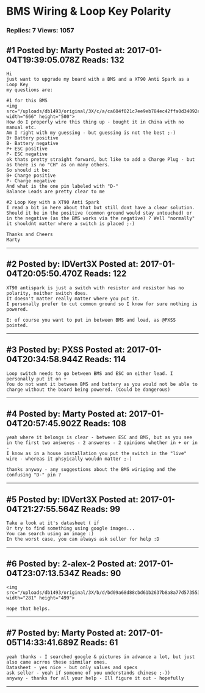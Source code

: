 # BMS Wiring &amp; Loop Key Polarity

### Replies: 7 Views: 1057

## \#1 Posted by: Marty Posted at: 2017-01-04T19:39:05.078Z Reads: 132

```
Hi
just want to upgrade my board with a BMS and a XT90 Anti Spark as a Loop Key
my questions are:

#1 for this BMS
<img src="/uploads/db1493/original/3X/c/a/ca604f021c7ee9eb784ec42ffa0d34092ef8ef0e.JPG" width="666" height="500">
How do I properly wire this thing up - bought it in China with no manual etc.
Am I right with my guessing - but guessing is not the best ;-)
B+ Battery positive
B- Battery negative
P+ ESC positive
P- ESC negative
ok thats pretty straight forward, but like to add a Charge Plug - but as there is no "CH" as on many others.
So should it be:
B+ Charge positive
P- Charge negative
And what is the one pin labeled with "D-"
Balance Leads are pretty clear to me

#2 Loop Key with a XT90 Anti Spark
I read a bit in here about that but still dont have a clear solution.
Should it be in the positive (common ground would stay untouched) or in the negative (as the BMS works via the negative) ? Well "normally" it shouldnt matter where a switch is placed ;-)

Thanks and Cheers
Marty
```

---
## \#2 Posted by: IDVert3X Posted at: 2017-01-04T20:05:50.470Z Reads: 122

```
XT90 antispark is just a switch with resistor and resistor has no polarity, neither switch does.
It doesn't matter really matter where you put it. 
I personally prefer to cut common ground so I know for sure nothing is powered.

E: of course you want to put in between BMS and load, as @PXSS pointed.
```

---
## \#3 Posted by: PXSS Posted at: 2017-01-04T20:34:58.944Z Reads: 114

```
Loop switch needs to go between BMS and ESC on either lead. I personally put it on +
You do not want it between BMS and battery as you would not be able to charge without the board being powered. (Could be dangerous)
```

---
## \#4 Posted by: Marty Posted at: 2017-01-04T20:57:45.902Z Reads: 108

```
yeah where it belongs is clear - between ESC and BMS, but as you see in the first two answeres - 2 answeres - 2 opinions whether in + or in -
I know as in a house installation you put the switch in the "live" wire - whereas it phsyically wouldn matter ;-)

thanks anyway - any suggestions about the BMS wiriging and the confusing "D-" pin ?
```

---
## \#5 Posted by: IDVert3X Posted at: 2017-01-04T21:27:55.564Z Reads: 99

```
Take a look at it's datasheet ( if 
Or try to find something using google images...
You can search using an image :)
In the worst case, you can always ask seller for help :D
```

---
## \#6 Posted by: 2-alex-2 Posted at: 2017-01-04T23:07:13.534Z Reads: 90

```
<img src="/uploads/db1493/original/3X/b/d/bd09a68d88cbd61b2637b8a8a77d5735535e56ba.PNG" width="281" height="499">

Hope that helps.
```

---
## \#7 Posted by: Marty Posted at: 2017-01-05T14:33:41.689Z Reads: 61

```
yeah thanks - I searched google & pictures in advance a lot, but just also came acrros these simmilar ones.
Datasheet - yes nice - but only values and specs
ask seller - yeah if someone of you understands chinese ;-))
anyway - thanks for all your help - Ill figure it out - hopefully
```

---
